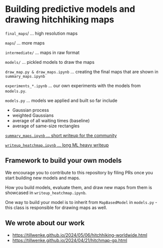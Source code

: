 # Building predictive models and drawing hitchhiking maps

`final_maps`/ ... high resolution maps

`maps`/ ... more maps

`intermediate/` ... maps in raw format

`models/` ... pickled models to draw the maps

`draw_map.py & draw_maps.ipynb` ... creating the final maps that are shown in `summary_maps.ipynb`

`experiments_*.ipynb` ... our own experiments with the models from `models.py`.

`models.py` ... models we applied and built so far include
  - Gaussian process
  - weighted Gaussians
  - average of all waiting times (baseline)
  - average of same-size rectangles

<ins>`summary_maps.ipynb` ... short writeup for the community</ins>

<ins>`writeup_heatchmap.ipynb` ... long ML heavy writeup</ins>

## Framework to build your own models
We encourage you to contribute to this repository by filing PRs once you start building new models and maps.

How you build models, evaluate them, and draw new maps from them is showcased in `writeup_heatchmap.ipynb`.

One way to build your model is to inherit from `MapBasedModel` in `models.py` - this class is responsible for drawing maps as well.



## We wrote about our work
- https://tillwenke.github.io/2024/05/06/hitchhiking-worldwide.html
- https://tillwenke.github.io/2024/04/21/hitchmap-gp.html
